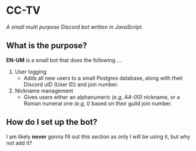 # CC-TV

_A small multi purpose Discord bot written in JavaScript._

## What is the purpose?

**EN-UM** is a small bot that does the following ...

1.  User logging
    - Adds all new users to a small _Postgres_ database, along with their Discord uID (User ID) and join number.
2.  Nickname management
    - Gives users either an alphanumeric _(e.g, AA-00)_ nickname, or a Roman numeral one _(e.g, I)_ based on their guild join number.

## How do I set up the bot?

I am likely **never** gonna fill out this section as only I will be using it, but why not add it?
